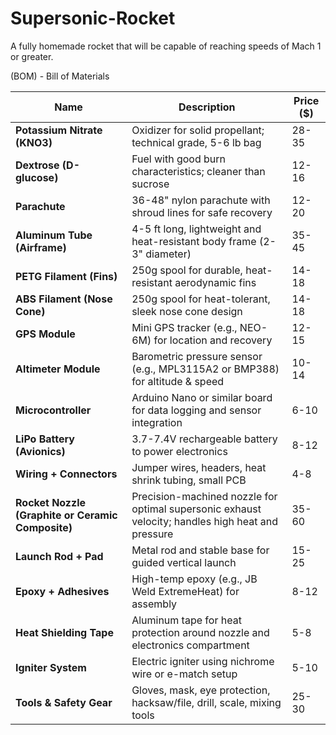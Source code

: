 # Supersonic-Rocket
A fully homemade rocket that will be capable of reaching speeds of Mach 1 or greater.

(BOM) - Bill of Materials

| **Name**                  | **Description**                                                                 | **Price ($)** |
|---------------------------|----------------------------------------------------------------------------------|---------------|
| **Potassium Nitrate (KNO3)** | Oxidizer for solid propellant; technical grade, 5-6 lb bag                        | 28-35         |
| **Dextrose (D-glucose)**     | Fuel with good burn characteristics; cleaner than sucrose                        | 12-16         |
| **Parachute**               | 36-48" nylon parachute with shroud lines for safe recovery                      | 12-20         |
| **Aluminum Tube (Airframe)**| 4-5 ft long, lightweight and heat-resistant body frame (2-3" diameter)           | 35-45         |
| **PETG Filament (Fins)**     | 250g spool for durable, heat-resistant aerodynamic fins                          | 14-18         |
| **ABS Filament (Nose Cone)** | 250g spool for heat-tolerant, sleek nose cone design                            | 14-18         |
| **GPS Module**              | Mini GPS tracker (e.g., NEO-6M) for location and recovery                        | 12-15         |
| **Altimeter Module**        | Barometric pressure sensor (e.g., MPL3115A2 or BMP388) for altitude & speed     | 10-14         |
| **Microcontroller**         | Arduino Nano or similar board for data logging and sensor integration           | 6-10          |
| **LiPo Battery (Avionics)** | 3.7-7.4V rechargeable battery to power electronics                               | 8-12          |
| **Wiring + Connectors**     | Jumper wires, headers, heat shrink tubing, small PCB                            | 4-8           |
| **Rocket Nozzle (Graphite or Ceramic Composite)** | Precision-machined nozzle for optimal supersonic exhaust velocity; handles high heat and pressure | 35-60 |
| **Launch Rod + Pad**        | Metal rod and stable base for guided vertical launch                            | 15-25         |
| **Epoxy + Adhesives**       | High-temp epoxy (e.g., JB Weld ExtremeHeat) for assembly                        | 8-12          |
| **Heat Shielding Tape**     | Aluminum tape for heat protection around nozzle and electronics compartment     | 5-8           |
| **Igniter System**          | Electric igniter using nichrome wire or e-match setup                           | 5-10          |
| **Tools & Safety Gear**     | Gloves, mask, eye protection, hacksaw/file, drill, scale, mixing tools          | 25-30         |
